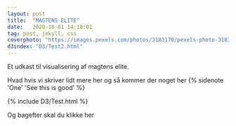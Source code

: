 ```yaml
---
layout: post
title:  "MAGTENS ELITE"
date:   2020-10-01 14:18:01
tag: post, jekyll, css
coverphoto: "https://images.pexels.com/photos/3183170/pexels-photo-3183170.jpeg?w=640"
d3index: "D3/Test2.html"
---
```


Et udkast til visualisering af magtens elite.
<!--more-->

Hvad hvis vi skriver lidt mere her og så kommer der noget her
{% sidenote 'One' 'See this is good' %}

 <p>{% include D3/Test.html %}</p> 
 

Og bagefter skal du klikke her



